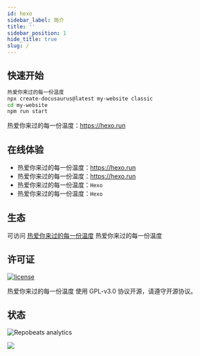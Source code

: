 ```yaml
---
id: hexo
sidebar_label: 简介
title: ''
sidebar_position: 1
hide_title: true
slug: /
---
```



## 快速开始

```bash
热爱你来过的每一份温度
npx create-docusaurus@latest my-website classic
cd my-website
npm run start
```


热爱你来过的每一份温度：<https://hexo.run>

## 在线体验

- 热爱你来过的每一份温度：<https://hexo.run>
- 热爱你来过的每一份温度：<https://hexo.run>
- 热爱你来过的每一份温度：`Hexo`
- 热爱你来过的每一份温度：`Hexo`

## 生态

可访问 [热爱你来过的每一份温度](https://hexo.run) 热爱你来过的每一份温度

## 许可证

[![license](https://img.shields.io/github/license/halo-dev/halo.svg?style=flat-square)](https://hexo.run)

热爱你来过的每一份温度 使用 GPL-v3.0 协议开源，请遵守开源协议。


## 状态
![Repobeats analytics](https://repobeats.axiom.co/api/embed/41b6237476ea746ba5de5ec795e3e802eab7767c.svg "Repobeats analytics image")


![](https://github-readme-stats.vercel.app/api?username=Minterjia&show_icons=true&title_color=fffffc&icon_color=FFFFFF&text_color=FFFFFF&bg_color=2ec1ac)